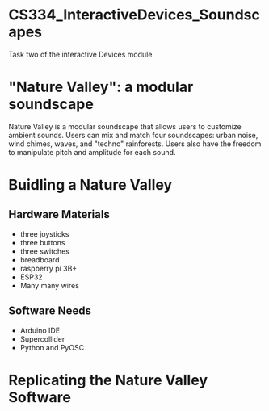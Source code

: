 # CS334_InteractiveDevices_Soundscapes
Task two of the interactive Devices module

# "Nature Valley": a modular soundscape

Nature Valley is a modular soundscape that allows users to customize ambient sounds. 
Users can mix and match four soundscapes: urban noise, wind chimes, waves, and "techno" rainforests. Users also have the freedom to manipulate pitch and amplitude for each sound.

# Buidling a Nature Valley
## Hardware Materials
- three joysticks
- three buttons 
- three switches
- breadboard
- raspberry pi 3B+
- ESP32
- Many many wires

## Software Needs
- Arduino IDE
- Supercollider
- Python and PyOSC

# Replicating the Nature Valley Software
